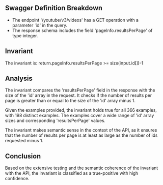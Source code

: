 ## Swagger Definition Breakdown
- The endpoint '/youtube/v3/videos' has a GET operation with a parameter 'id' in the query.
- The response schema includes the field 'pageInfo.resultsPerPage' of type integer.

## Invariant
The invariant is: return.pageInfo.resultsPerPage >= size(input.id[])-1

## Analysis
The invariant compares the 'resultsPerPage' field in the response with the size of the 'id' array in the request. It checks if the number of results per page is greater than or equal to the size of the 'id' array minus 1.

Given the examples provided, the invariant holds true for all 366 examples, with 198 distinct examples. The examples cover a wide range of 'id' array sizes and corresponding 'resultsPerPage' values.

The invariant makes semantic sense in the context of the API, as it ensures that the number of results per page is at least as large as the number of ids requested minus 1.

## Conclusion
Based on the extensive testing and the semantic coherence of the invariant with the API, the invariant is classified as a true-positive with high confidence.
